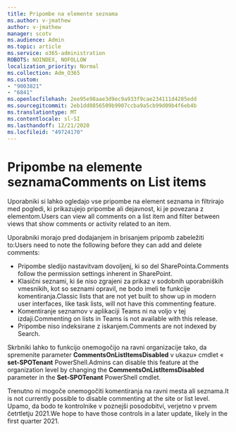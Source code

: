 ```yaml
---
title: Pripombe na elemente seznama
ms.author: v-jmathew
author: v-jmathew
manager: scotv
ms.audience: Admin
ms.topic: article
ms.service: o365-administration
ROBOTS: NOINDEX, NOFOLLOW
localization_priority: Normal
ms.collection: Adm_O365
ms.custom:
- "9003821"
- "6841"
ms.openlocfilehash: 2ee95e98aae3d9ec9a933f9cae234111d4285edd
ms.sourcegitcommit: 2eb1dd0856509b9907ccba9a5cb99d09b4f6eb4b
ms.translationtype: MT
ms.contentlocale: sl-SI
ms.lasthandoff: 12/21/2020
ms.locfileid: "49724170"
---
```

# <a name="comments-on-list-items"></a><span data-ttu-id="8f0c6-102">Pripombe na elemente seznama</span><span class="sxs-lookup"><span data-stu-id="8f0c6-102">Comments on List items</span></span>

<span data-ttu-id="8f0c6-103">Uporabniki si lahko ogledajo vse pripombe na element seznama in filtrirajo med pogledi, ki prikazujejo pripombe ali dejavnost, ki je povezana z elementom.</span><span class="sxs-lookup"><span data-stu-id="8f0c6-103">Users can view all comments on a list item and filter between views that show comments or activity related to an item.</span></span>

<span data-ttu-id="8f0c6-104">Uporabniki morajo pred dodajanjem in brisanjem pripomb zabeležiti to:</span><span class="sxs-lookup"><span data-stu-id="8f0c6-104">Users need to note the following before they can add and delete comments:</span></span>

- <span data-ttu-id="8f0c6-105">Pripombe sledijo nastavitvam dovoljenj, ki so del SharePointa.</span><span class="sxs-lookup"><span data-stu-id="8f0c6-105">Comments follow the permission settings inherent in SharePoint.</span></span>
- <span data-ttu-id="8f0c6-106">Klasični seznami, ki še niso zgrajeni za prikaz v sodobnih uporabniških vmesnikih, kot so seznami opravil, ne bodo imeli te funkcije komentiranja.</span><span class="sxs-lookup"><span data-stu-id="8f0c6-106">Classic lists that are not yet built to show up in modern user interfaces, like task lists, will not have this commenting feature.</span></span>
- <span data-ttu-id="8f0c6-107">Komentiranje seznamov v aplikaciji Teams ni na voljo v tej izdaji.</span><span class="sxs-lookup"><span data-stu-id="8f0c6-107">Commenting on lists in Teams is not available with this release.</span></span>
- <span data-ttu-id="8f0c6-108">Pripombe niso indeksirane z iskanjem.</span><span class="sxs-lookup"><span data-stu-id="8f0c6-108">Comments are not indexed by Search.</span></span>

<span data-ttu-id="8f0c6-109">Skrbniki lahko to funkcijo onemogočijo na ravni organizacije tako, da spremenite parameter **CommentsOnListItemsDisabled** v ukazu» cmdlet « **set-SPOTenant** PowerShell.</span><span class="sxs-lookup"><span data-stu-id="8f0c6-109">Admins can disable this feature at the organization level by changing the **CommentsOnListItemsDisabled** parameter in the **Set-SPOTenant** PowerShell cmdlet.</span></span>

<span data-ttu-id="8f0c6-110">Trenutno ni mogoče onemogočiti komentiranja na ravni mesta ali seznama.</span><span class="sxs-lookup"><span data-stu-id="8f0c6-110">It is not currently possible to disable commenting at the site or list level.</span></span> <span data-ttu-id="8f0c6-111">Upamo, da bodo te kontrolnike v poznejši posodobitvi, verjetno v prvem četrtletju 2021.</span><span class="sxs-lookup"><span data-stu-id="8f0c6-111">We hope to have those controls in a later update, likely in the first quarter 2021.</span></span>
